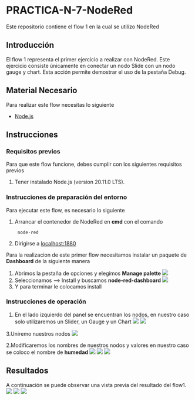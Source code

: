 # PRACTICA-N-7-NodeRed
Este repositorio contiene el flow 1 en la cual se utilizo NodeRed

## Introducción

El flow 1 representa el primer ejercicio a realizar con NodeRed. Este ejercicio consiste únicamente en conectar un nodo Slide con un nodo gauge y chart. Esta acción permite demostrar el uso de la pestaña Debug.

## Material Necesario

Para realizar este flow necesitas lo siguiente

- [Node.js](hhttps://nodejs.org/en)


## Instrucciones

### Requisitos previos

Para que este flow funcione, debes cumplir con los siguientes requisitos previos
1. Tener instalado Node.js (version 20.11.0 LTS).

### Instrucciones de preparación del entorno

Para ejecutar este flow, es necesario lo siguiente
1. Arrancar el contenedor de NodeRed en **cmd** con el comando
        
        node-red

2. Dirigirse a [localhost:1880](localhost:1880)


Para la realizacion de este primer flow necesitamos instalar un paquete de **Dashboard** de la siguiente manera 
1. Abrimos la pestaña de opciones y elegimos  **Manage palette**
![](https://github.com/YasminZagal/PRACTICA-N-7-NodeRed/blob/main/manage%20palet.png)
2. Seleccionamos --> Install y buscamos **node-red-dashboard**
![](https://github.com/YasminZagal/PRACTICA-N-7-NodeRed/blob/main/install.png)
3. Y para terminar le colocamos install

   
### Instrucciones de operación
1. En el lado izquierdo del panel se encuentran los nodos, en nuestro caso solo utilizaremos un Slider, un Gauge y un Chart
![](https://github.com/YasminZagal/PRACTICA-N-7-NodeRed/blob/main/herramientas.png)
![](https://github.com/YasminZagal/PRACTICA-N-7-NodeRed/blob/main/nodos%20a%20utilizar.png)

3.Uniremo nuestros nodos 
![](https://github.com/YasminZagal/PRACTICA-N-7-NodeRed/blob/main/resultado%201.png)

2.Modificaremos los nombres de nuestros nodos y valores en nuestro caso se coloco el nombre de **humedad**
![](https://github.com/YasminZagal/PRACTICA-N-7-NodeRed/blob/main/slider.png)
![](https://github.com/YasminZagal/PRACTICA-N-7-NodeRed/blob/main/gauge.png)
![](https://github.com/YasminZagal/PRACTICA-N-7-NodeRed/blob/main/chart.png)

## Resultados

A continuación se puede observar una vista previa del resultado del flow1.
![](https://github.com/YasminZagal/PRACTICA-N-7-NodeRed/blob/main/RESHUM1.png)
![](https://github.com/YasminZagal/PRACTICA-N-7-NodeRed/blob/main/RESHUM2.png)
![](https://github.com/YasminZagal/PRACTICA-N-7-NodeRed/blob/main/RESHUM3.png)




